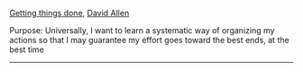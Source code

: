 [Getting things done](https://ia902906.us.archive.org/34/items/getting-things-done-by-david-allen/Getting%20Things%20Done%20by%20David%20Allen.pdf), [David Allen](/P/p.allen-david)

Purpose: Universally, I want to learn a systematic way of organizing my actions so that I may guarantee my effort goes toward the best ends, at the best time

---

